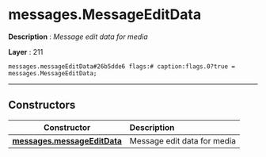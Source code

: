 # messages.MessageEditData

**Description** : *Message edit data for media*

**Layer** : 211

```tl
messages.messageEditData#26b5dde6 flags:# caption:flags.0?true = messages.MessageEditData;
```

---

## Constructors

| Constructor | Description |
| :---: | :--- |
| [**messages.messageEditData**](constructor/messages.messageEditData) | Message edit data for media |